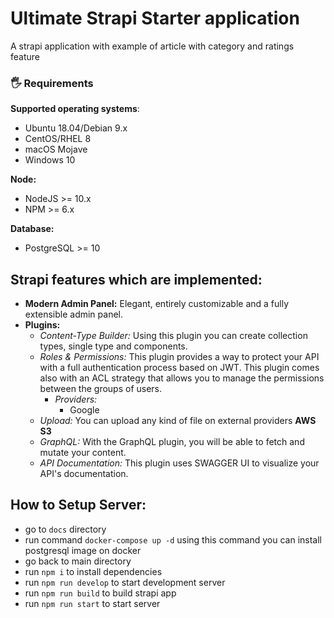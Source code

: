 # Ultimate Strapi Starter application

A strapi application with example of article with category and ratings feature

### 🖐 Requirements

**Supported operating systems**:
- Ubuntu 18.04/Debian 9.x
- CentOS/RHEL 8
- macOS Mojave
- Windows 10

**Node:**
- NodeJS >= 10.x
- NPM >= 6.x

**Database:**
- PostgreSQL >= 10

## Strapi features which are implemented:
- **Modern Admin Panel:** Elegant, entirely customizable and a fully extensible admin panel.
- **Plugins:**
  - *Content-Type Builder:* Using this plugin you can create collection types, single type and components.
  - *Roles & Permissions:* This plugin provides a way to protect your API with a full authentication process based on JWT. This plugin comes also with an ACL strategy that allows you to manage the permissions between the groups of users.
    - *Providers:* 
      - Google
  - *Upload:* You can upload any kind of file on external providers **AWS S3**
  - *GraphQL:* With the GraphQL plugin, you will be able to fetch and mutate your content.
  - *API Documentation:* This plugin uses SWAGGER UI to visualize your API's documentation.

## How to Setup Server:
- go to `docs` directory
- run command `docker-compose up -d` using this command you can install postgresql image on docker
- go back to main directory
- run `npm i` to install dependencies
- run `npm run develop` to start development server
- run `npm run build` to build strapi app
- run `npm run start` to start server

